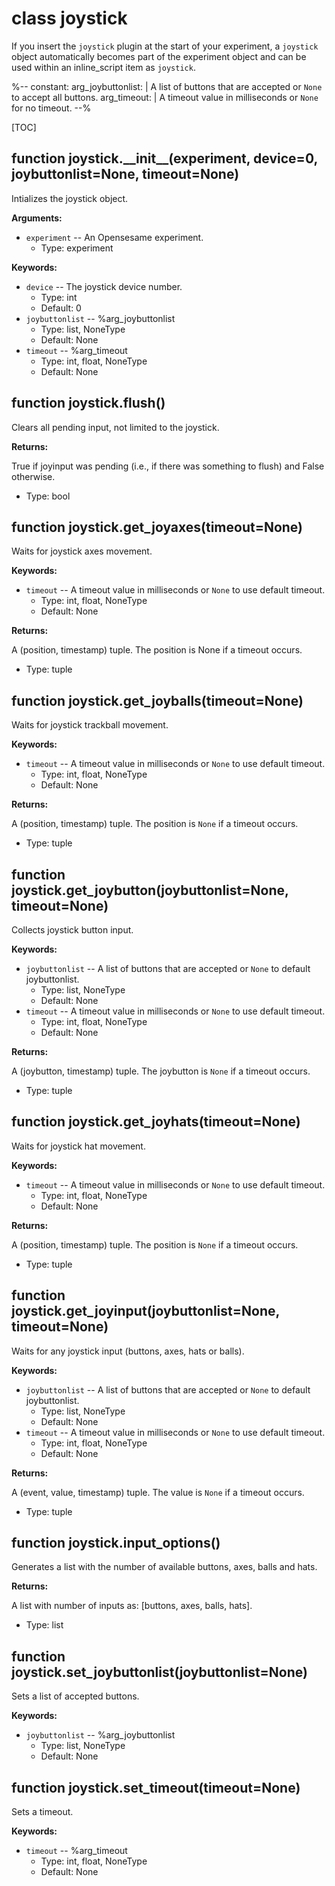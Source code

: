 <div class="ClassDoc YAMLDoc" id="joystick" markdown="1">

# class __joystick__

If you insert the `joystick` plugin at the start of your experiment, a
`joystick` object automatically becomes part of the experiment object
and can be used within an inline_script item as `joystick`.

%--
constant:
        arg_joybuttonlist: |
                A list of buttons that are accepted or `None` to accept all
                buttons.
        arg_timeout: |
                A timeout value in milliseconds or `None` for no timeout.
--%

[TOC]

<div class="FunctionDoc YAMLDoc" id="joystick-__init__" markdown="1">

## function __joystick\.\_\_init\_\___\(experiment, device=0, joybuttonlist=None, timeout=None\)

Intializes the joystick object.

__Arguments:__

- `experiment` -- An Opensesame experiment.
	- Type: experiment

__Keywords:__

- `device` -- The joystick device number.
	- Type: int
	- Default: 0
- `joybuttonlist` -- %arg_joybuttonlist
	- Type: list, NoneType
	- Default: None
- `timeout` -- %arg_timeout
	- Type: int, float, NoneType
	- Default: None

</div>

[joystick.__init__]: #joystick-__init__
[__init__]: #joystick-__init__

<div class="FunctionDoc YAMLDoc" id="joystick-flush" markdown="1">

## function __joystick\.flush__\(\)

Clears all pending input, not limited to the joystick.

__Returns:__

True if joyinput was pending (i.e., if there was something to flush) and False otherwise.

- Type: bool

</div>

[joystick.flush]: #joystick-flush
[flush]: #joystick-flush

<div class="FunctionDoc YAMLDoc" id="joystick-get_joyaxes" markdown="1">

## function __joystick\.get\_joyaxes__\(timeout=None\)

Waits for joystick axes movement.

__Keywords:__

- `timeout` -- A timeout value in milliseconds or `None` to use default timeout.
	- Type: int, float, NoneType
	- Default: None

__Returns:__

A (position, timestamp) tuple. The position is None if a timeout occurs.

- Type: tuple

</div>

[joystick.get_joyaxes]: #joystick-get_joyaxes
[get_joyaxes]: #joystick-get_joyaxes

<div class="FunctionDoc YAMLDoc" id="joystick-get_joyballs" markdown="1">

## function __joystick\.get\_joyballs__\(timeout=None\)

Waits for joystick trackball movement.

__Keywords:__

- `timeout` -- A timeout value in milliseconds or `None` to use default timeout.
	- Type: int, float, NoneType
	- Default: None

__Returns:__

A (position, timestamp) tuple. The position is `None` if a timeout occurs.

- Type: tuple

</div>

[joystick.get_joyballs]: #joystick-get_joyballs
[get_joyballs]: #joystick-get_joyballs

<div class="FunctionDoc YAMLDoc" id="joystick-get_joybutton" markdown="1">

## function __joystick\.get\_joybutton__\(joybuttonlist=None, timeout=None\)

Collects joystick button input.

__Keywords:__

- `joybuttonlist` -- A list of buttons that are accepted or `None` to default joybuttonlist.
	- Type: list, NoneType
	- Default: None
- `timeout` -- A timeout value in milliseconds or `None` to use default timeout.
	- Type: int, float, NoneType
	- Default: None

__Returns:__

A (joybutton, timestamp) tuple. The joybutton is `None` if a timeout occurs.

- Type: tuple

</div>

[joystick.get_joybutton]: #joystick-get_joybutton
[get_joybutton]: #joystick-get_joybutton

<div class="FunctionDoc YAMLDoc" id="joystick-get_joyhats" markdown="1">

## function __joystick\.get\_joyhats__\(timeout=None\)

Waits for joystick hat movement.

__Keywords:__

- `timeout` -- A timeout value in milliseconds or `None` to use default timeout.
	- Type: int, float, NoneType
	- Default: None

__Returns:__

A (position, timestamp) tuple. The position is `None` if a timeout occurs.

- Type: tuple

</div>

[joystick.get_joyhats]: #joystick-get_joyhats
[get_joyhats]: #joystick-get_joyhats

<div class="FunctionDoc YAMLDoc" id="joystick-get_joyinput" markdown="1">

## function __joystick\.get\_joyinput__\(joybuttonlist=None, timeout=None\)

Waits for any joystick input (buttons, axes, hats or balls).

__Keywords:__

- `joybuttonlist` -- A list of buttons that are accepted or `None` to default joybuttonlist.
	- Type: list, NoneType
	- Default: None
- `timeout` -- A timeout value in milliseconds or `None` to use default timeout.
	- Type: int, float, NoneType
	- Default: None

__Returns:__

A (event, value, timestamp) tuple. The value is `None` if a timeout occurs.

- Type: tuple

</div>

[joystick.get_joyinput]: #joystick-get_joyinput
[get_joyinput]: #joystick-get_joyinput

<div class="FunctionDoc YAMLDoc" id="joystick-input_options" markdown="1">

## function __joystick\.input\_options__\(\)

Generates a list with the number of available buttons, axes, balls and hats.

__Returns:__

A list with number of inputs as: [buttons, axes, balls,
hats].

- Type: list

</div>

[joystick.input_options]: #joystick-input_options
[input_options]: #joystick-input_options

<div class="FunctionDoc YAMLDoc" id="joystick-set_joybuttonlist" markdown="1">

## function __joystick\.set\_joybuttonlist__\(joybuttonlist=None\)

Sets a list of accepted buttons.

__Keywords:__

- `joybuttonlist` -- %arg_joybuttonlist
	- Type: list, NoneType
	- Default: None

</div>

[joystick.set_joybuttonlist]: #joystick-set_joybuttonlist
[set_joybuttonlist]: #joystick-set_joybuttonlist

<div class="FunctionDoc YAMLDoc" id="joystick-set_timeout" markdown="1">

## function __joystick\.set\_timeout__\(timeout=None\)

Sets a timeout.

__Keywords:__

- `timeout` -- %arg_timeout
	- Type: int, float, NoneType
	- Default: None

</div>

[joystick.set_timeout]: #joystick-set_timeout
[set_timeout]: #joystick-set_timeout

</div>

[joystick]: #joystick

